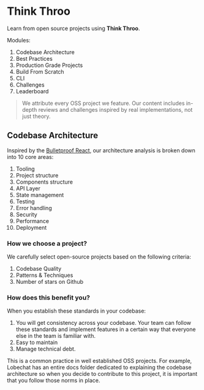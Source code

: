 # Think Throo

Learn from open source projects using **Think Throo**.

Modules:
1. Codebase Architecture
2. Best Practices
3. Production Grade Projects
4. Build From Scratch
5. CLI
6. Challenges
7. Leaderboard

> We attribute every OSS project we feature. Our content includes in-depth reviews and challenges inspired by real implementations, not just theory.

## Codebase Architecture
Inspired by the [Bulletproof React](https://github.com/alan2207/bulletproof-react), our architecture analysis is broken down into 10 core areas:
1. Tooling
2. Project structure
3. Components structure
4. API Layer
5. State management
6. Testing
7. Error handling
8. Security
9. Performance
10. Deployment

### How we choose a project?
We carefully select open-source projects based on the following criteria:

1. Codebase Quality
2. Patterns & Techniques
3. Number of stars on Github

### How does this benefit you?
When you establish these standards in your codebase: 
1. You will get consistency across your codebase. Your team can follow these standards and implement features in a certain way that everyone else in the team is familiar with.
2. Easy to maintain
3. Manage technical debt.

This is a common practice in well established OSS projects. For example, Lobechat has an entire docs folder dedicated to explaining the codebase architecture so when you decide to contribute to this project, it is important that you follow those norms in place.


